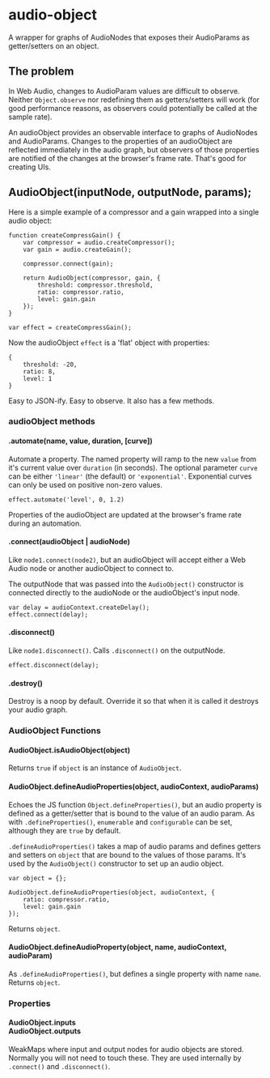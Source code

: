 # audio-object
A wrapper for graphs of AudioNodes that exposes their AudioParams as
getter/setters on an object.

## The problem

In Web Audio, changes to AudioParam values are difficult to observe.
Neither <code>Object.observe</code> nor redefining them as getters/setters will
work (for good performance reasons, as observers could potentially be called
at the sample rate).

An audioObject provides an observable interface to graphs of AudioNodes and
AudioParams. Changes to the properties of an audioObject are reflected
immediately in the audio graph, but observers of those properties are notified
of the changes at the browser's frame rate. That's good for creating UIs.

## AudioObject(inputNode, outputNode, params);

Here is a simple example of a compressor and a gain wrapped into a single
audio object:

    function createCompressGain() {
        var compressor = audio.createCompressor();
        var gain = audio.createGain();

        compressor.connect(gain);

        return AudioObject(compressor, gain, {
            threshold: compressor.threshold,
            ratio: compressor.ratio,
            level: gain.gain
        });
    }

    var effect = createCompressGain();


Now the audioObject <code>effect</code> is a 'flat' object with properties:

    {
        threshold: -20,
        ratio: 8,
        level: 1
    }

Easy to JSON-ify. Easy to observe. It also has a few methods.

### audioObject methods

#### .automate(name, value, duration, [curve])

Automate a property. The named property will ramp to the new <code>value</code>
from it's current value over <code>duration</code> (in seconds). The optional
parameter <code>curve</code> can be either <code>'linear'</code> (the default) or
<code>'exponential'</code>. Exponential curves can only be used on positive
non-zero values.

    effect.automate('level', 0, 1.2)

Properties of the audioObject are updated at the browser's frame rate during an
automation.

#### .connect(audioObject | audioNode)

Like <code>node1.connect(node2)</code>, but an audioObject will accept either
a Web Audio node or another audioObject to connect to.

The outputNode that was passed into the <code>AudioObject()</code> constructor
is connected directly to the audioNode or the audioObject's input node.

    var delay = audioContext.createDelay();
    effect.connect(delay);

#### .disconnect()

Like <code>node1.disconnect()</code>. Calls <code>.disconnect()</code> on the
outputNode.

    effect.disconnect(delay);

#### .destroy()

Destroy is a noop by default. Override it so that when it is called it destroys
your audio graph.

### AudioObject Functions

#### AudioObject.isAudioObject(object)

Returns <code>true</code> if <code>object</code> is an instance of <code>AudioObject</code>.

#### AudioObject.defineAudioProperties(object, audioContext, audioParams)

Echoes the JS function <code>Object.defineProperties()</code>, but an audio
property is defined as a getter/setter that is bound to the value of an audio
param. As with <code>.defineProperties()</code>, <code>enumerable</code> and
<code>configurable</code> can be set, although they are <code>true</code> by
default.

<code>.defineAudioProperties()</code> takes a map of audio params and defines
getters and setters on <code>object</code> that are bound to the values of those
params. It's used by the <code>AudioObject()</code> constructor to set up an
audio object.

    var object = {};

    AudioObject.defineAudioProperties(object, audioContext, {
        ratio: compressor.ratio,
        level: gain.gain
    });

Returns <code>object</code>.

#### AudioObject.defineAudioProperty(object, name, audioContext, audioParam)

As <code>.defineAudioProperties()</code>, but defines a single property with
name <code>name</code>. Returns <code>object</code>.

### Properties

#### AudioObject.inputs<br/>AudioObject.outputs

WeakMaps where input and output nodes for audio objects are stored. Normally
you will not need to touch these. They are used internally by
<code>.connect()</code> and <code>.disconnect()</code>.

